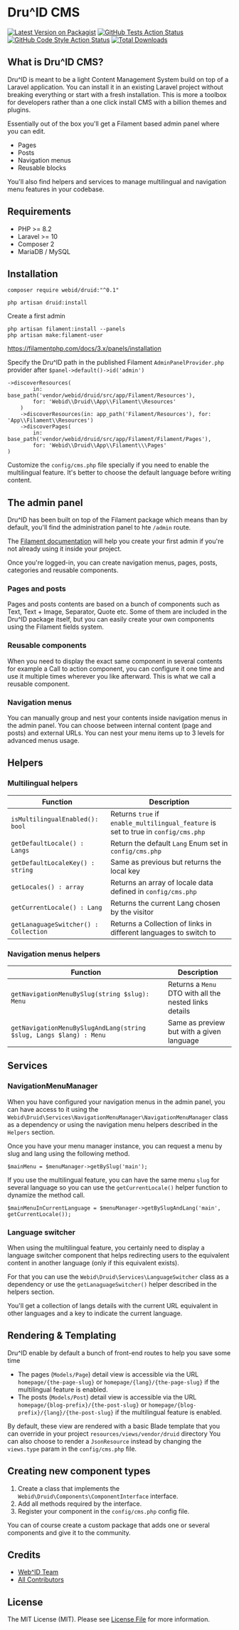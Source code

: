 # Dru^ID CMS

[![Latest Version on Packagist](https://img.shields.io/packagist/v/webid/druid.svg?style=flat-square)](https://packagist.org/packages/webid/druid)
[![GitHub Tests Action Status](https://img.shields.io/github/actions/workflow/status/webid/druid/run-tests.yml?branch=main&label=tests&style=flat-square)](https://github.com/webid/druid/actions?query=workflow%3Arun-tests+branch%3Amain)
[![GitHub Code Style Action Status](https://img.shields.io/github/actions/workflow/status/webid/druid/fix-php-code-style-issues.yml?branch=main&label=code%20style&style=flat-square)](https://github.com/webid/druid/actions?query=workflow%3A"Fix+PHP+code+style+issues"+branch%3Amain)
[![Total Downloads](https://img.shields.io/packagist/dt/webid/druid.svg?style=flat-square)](https://packagist.org/packages/webid/druid)


## What is Dru^ID CMS?

Dru^ID is meant to be a light Content Management System build on top of a Laravel application.
You can install it in an existing Laravel project without breaking everything or start with a fresh installation.
This is more a toolbox for developers rather than a one click install CMS with a billion themes and plugins.

Essentially out of the box you'll get a Filament based admin panel where you can edit.

- Pages
- Posts
- Navigation menus
- Reusable blocks

You'll also find helpers and services to manage multilingual and navigation menu features in your codebase.

## Requirements

* PHP >= 8.2
* Laravel >= 10
* Composer 2
* MariaDB / MySQL

## Installation

```
composer require webid/druid:"^0.1"
```

```
php artisan druid:install
```

Create a first admin

```
php artisan filament:install --panels
php artisan make:filament-user
```

https://filamentphp.com/docs/3.x/panels/installation

Specify the Dru^ID path in the published Filament `AdminPanelProvider.php` provider after `$panel->default()->id('admin')`

```
->discoverResources(
        in: base_path('vendor/webid/druid/src/app/Filament/Resources'),
        for: 'Webid\\Druid\\App\\Filament\\Resources'
    )
    ->discoverResources(in: app_path('Filament/Resources'), for: 'App\\Filament\\Resources')
    ->discoverPages(
        in: base_path('vendor/webid/druid/src/app/Filament/Filament/Pages'),
        for: 'Webid\\Druid\\App\\Filament\\\Pages'
)
```

Customize the `config/cms.php` file specially if you need to enable the multilingual feature.
It's better to choose the default language before writing content.

## The admin panel

Dru^ID has been built on top of the Filament package which means than by default, you'll find the administration panel to hte `/admin` route.

The [Filament documentation](https://filamentphp.com/docs/3.x/panels/installation) will help you create your first admin if you're not already
using it inside your project.

Once you're logged-in, you can create navigation menus, pages, posts, categories and reusable components.

### Pages and posts

Pages and posts contents are based on a bunch of components such as Text, Text + Image, Separator, Quote etc.
Some of them are included in the Dru^ID package itself, but you can easily create your own components using the Filament fields system.

### Reusable components

When you need to display the exact same component in several contents for example a Call to action component, you can configure it one time
and use it multiple times wherever you like afterward. This is what we call a reusable component.

### Navigation menus

You can manually group and nest your contents inside navigation menus in the admin panel. You can choose between internal content
(page and posts) and external URLs. You can nest your menu items up to 3 levels for advanced menus usage.

## Helpers

### Multilingual helpers

| Function                              | Description                                                                        |
|---------------------------------------|------------------------------------------------------------------------------------|
| `isMultilingualEnabled(): bool`       | Returns `true` if `enable_multilingual_feature` is set to true in `config/cms.php` |
| `getDefaultLocale() : Langs`          | Return the default `Lang` Enum set in `config/cms.php`                             |
| `getDefaultLocaleKey() : string`      | Same as previous but returns the local key                                         |
| `getLocales() : array`                | Returns an array of locale data defined in `config/cms.php`                        |
| `getCurrentLocale() : Lang`           | Returns the current Lang chosen by the visitor                                     |
| `getLanaguageSwitcher() : Collection` | Returns a Collection of links in different languages to switch to                  |

### Navigation menus helpers

| Function                                                           | Description                                            |
|--------------------------------------------------------------------|--------------------------------------------------------|
| `getNavigationMenuBySlug(string $slug): Menu`                      | Returns a `Menu` DTO with all the nested links details |
| `getNavigationMenuBySlugAndLang(string $slug, Langs $lang) : Menu` | Same as preview but with a given language              |

## Services

### NavigationMenuManager

When you have configured your navigation menus in the admin panel, you can have access to it using
the `Webid\Druid\Services\NavigationMenuManager\NavigationMenuManager` class
as a dependency or using the navigation menu helpers described in the `Helpers` section.

Once you have your menu manager instance, you can request a menu by slug and lang using the following method.

`$mainMenu = $menuManager->getBySlug('main');`

If you use the multilingual feature, you can have the same menu `slug` for several language
so you can use the `getCurrentLocale()` helper function to dynamize the method call.

`$mainMenuInCurrentLanguage = $menuManager->getBySlugAndLang('main', getCurrentLocale());`

### Language switcher

When using the multilingual feature, you certainly need to display a language switcher component that helps redirecting users
to the equivalent content in another language (only if this equivalent exists).

For that you can use the `Webid\Druid\Services\LanguageSwitcher` class as a dependency or use the `getLanaguageSwitcher()`
helper described in the helpers section.

You'll get a collection of langs details with the current URL equivalent in other languages and a key to indicate the current language.

## Rendering & Templating

Dru^ID enable by default a bunch of front-end routes to help you save some time

- The pages (`Models/Page`) detail view is accessible via the URL `homepage/{the-page-slug}` or `homepage/{lang}/{the-page-slug}`
  if the multilingual feature is enabled.
- The posts (`Models/Post`) detail view is accessible via the URL `homepage/{blog-prefix}/{the-post-slug}`
  or `homepage/{blog-prefix}/{lang}/{the-post-slug}` if the multilingual feature is enabled.

By default, these view are rendered with a basic Blade template that you can override in your project `resources/views/vendor/druid` directory
You can also choose to render a `JsonResource` instead by changing the `views.type` param in the `config/cms.php` file.

## Creating new component types

1. Create a class that implements the `Webid\Druid\Components\ComponentInterface` interface.
2. Add all methods required by the interface.
3. Register your component in the `config/cms.php` config file.

You can of course create a custom package that adds one or several components and give it to the community.

## Credits

- [Web^ID Team](https://github.com/webid)
- [All Contributors](../../contributors)

## License

The MIT License (MIT). Please see [License File](LICENSE.md) for more information.
